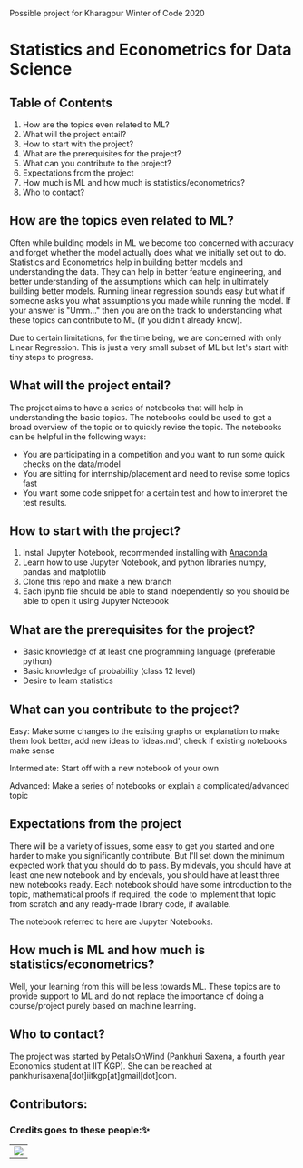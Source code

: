 Possible project for Kharagpur Winter of Code 2020

# Statistics and Econometrics for Data Science


## Table of Contents
1. How are the topics even related to ML?
2. What will the project entail?
3. How to start with the project?
4. What are the prerequisites for the project?
5. What can you contribute to the project?
6. Expectations from the project
7. How much is ML and how much is statistics/econometrics?
8. Who to contact?



## How are the topics even related to ML?
Often while building models in ML we become too concerned with accuracy and forget whether
the model actually does what we initially set out to do. Statistics and Econometrics help in
building better models and understanding the data. They can help in better feature engineering,
and better understanding of the assumptions which can help in ultimately building better models.
Running linear regression sounds easy but what if someone asks you what assumptions you made
while running the model. If your answer is "Umm..." then you are on the track to understanding
what these topics can contribute to ML (if you didn't already know). 

Due to certain limitations, for the time being, we are concerned with only Linear Regression.
This is just a very small subset of ML but let's start with tiny steps to progress.



## What will the project entail?
The project aims to have a series of notebooks that will help in understanding the basic topics.
The notebooks could be used to get a broad overview of the topic or to quickly revise the topic.
The notebooks can be helpful in the following ways:
- You are participating in a competition and you want to run some quick checks on the data/model
- You are sitting for internship/placement and need to revise some topics fast
- You want some code snippet for a certain test and how to interpret the test results.



## How to start with the project?
1. Install Jupyter Notebook, recommended installing with [Anaconda](https://www.anaconda.com/products/individual)
2. Learn how to use Jupyter Notebook, and python libraries numpy, pandas and matplotlib 
3. Clone this repo and make a new branch
4. Each ipynb file should be able to stand independently so you should be able to open it using Jupyter Notebook



## What are the prerequisites for the project?
- Basic knowledge of at least one programming language (preferable python)
- Basic knowledge of probability (class 12 level)
- Desire to learn statistics 



## What can you contribute to the project?
Easy: Make some changes to the existing graphs or explanation to make them look better, 
add new ideas to 'ideas.md', check if existing notebooks make sense

Intermediate: Start off with a new notebook of your own

Advanced: Make a series of notebooks or explain a complicated/advanced topic



## Expectations from the project
There will be a variety of issues, some easy to get you started and one harder to make you 
significantly contribute. But I'll set down the minimum expected work that you should do to 
pass. By midevals, you should have at least one new notebook and by endevals, you should have 
at least three new notebooks ready. Each notebook should have some introduction to the topic, 
mathematical proofs if required, the code to implement that topic from scratch and any ready-made
library code, if available. 

The notebook referred to here are Jupyter Notebooks.



## How much is ML and how much is statistics/econometrics?
Well, your learning from this will be less towards ML. These topics are to provide support to ML
and do not replace the importance of doing a course/project purely based on machine learning.



## Who to contact?
The project was started by PetalsOnWind (Pankhuri Saxena, a fourth year Economics student at IIT KGP).
She can be reached at pankhurisaxena[dot]iitkgp[at]gmail[dot]com.

## Contributors:

### Credits goes to these people:✨

<table>
	<tr>
		<td>
<a href="https://github.com/PetalsOnWind/Statistics-and-Econometrics-for-Data-Science/graphs/contributors">
  <img src="https://contrib.rocks/image?repo=PetalsOnWind/Statistics-and-Econometrics-for-Data-Science" />
</a>
		</td>
	</tr>
</table>
